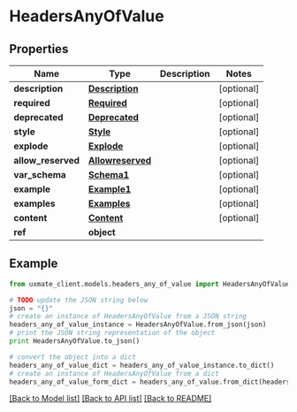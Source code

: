 # HeadersAnyOfValue


## Properties
Name | Type | Description | Notes
------------ | ------------- | ------------- | -------------
**description** | [**Description**](Description.md) |  | [optional] 
**required** | [**Required**](Required.md) |  | [optional] 
**deprecated** | [**Deprecated**](Deprecated.md) |  | [optional] 
**style** | [**Style**](Style.md) |  | [optional] 
**explode** | [**Explode**](Explode.md) |  | [optional] 
**allow_reserved** | [**Allowreserved**](Allowreserved.md) |  | [optional] 
**var_schema** | [**Schema1**](Schema1.md) |  | [optional] 
**example** | [**Example1**](Example1.md) |  | [optional] 
**examples** | [**Examples**](Examples.md) |  | [optional] 
**content** | [**Content**](Content.md) |  | [optional] 
**ref** | **object** |  | 

## Example

```python
from uxmate_client.models.headers_any_of_value import HeadersAnyOfValue

# TODO update the JSON string below
json = "{}"
# create an instance of HeadersAnyOfValue from a JSON string
headers_any_of_value_instance = HeadersAnyOfValue.from_json(json)
# print the JSON string representation of the object
print HeadersAnyOfValue.to_json()

# convert the object into a dict
headers_any_of_value_dict = headers_any_of_value_instance.to_dict()
# create an instance of HeadersAnyOfValue from a dict
headers_any_of_value_form_dict = headers_any_of_value.from_dict(headers_any_of_value_dict)
```
[[Back to Model list]](../README.md#documentation-for-models) [[Back to API list]](../README.md#documentation-for-api-endpoints) [[Back to README]](../README.md)


